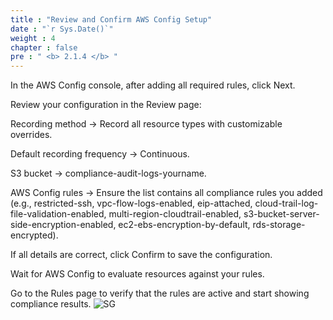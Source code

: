 ```yaml
---
title : "Review and Confirm AWS Config Setup"
date : "`r Sys.Date()`"
weight : 4
chapter : false
pre : " <b> 2.1.4 </b> "
---
```


In the AWS Config console, after adding all required rules, click Next.

Review your configuration in the Review page:

Recording method → Record all resource types with customizable overrides.

Default recording frequency → Continuous.

S3 bucket → compliance-audit-logs-yourname.

AWS Config rules → Ensure the list contains all compliance rules you added (e.g., restricted-ssh, vpc-flow-logs-enabled, eip-attached, cloud-trail-log-file-validation-enabled, multi-region-cloudtrail-enabled, s3-bucket-server-side-encryption-enabled, ec2-ebs-encryption-by-default, rds-storage-encrypted).

If all details are correct, click Confirm to save the configuration.

Wait for AWS Config to evaluate resources against your rules.

Go to the Rules page to verify that the rules are active and start showing compliance results.
![SG](/images/2.prerequisite/026-createsg.png)




